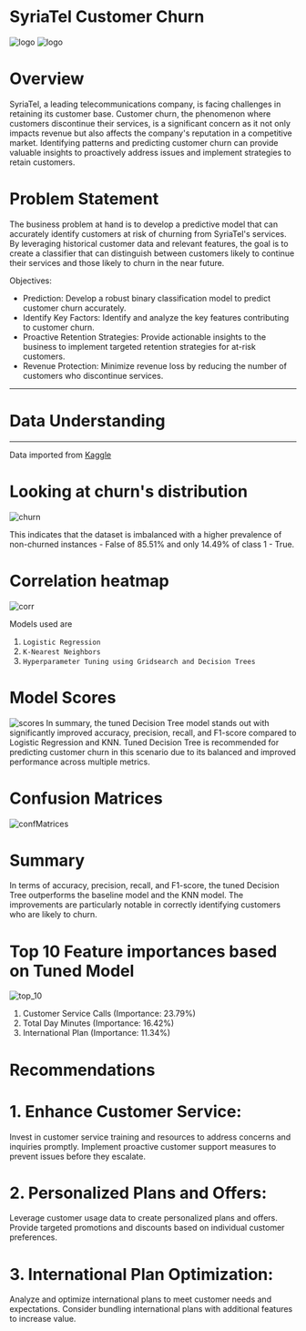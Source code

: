 # SyriaTel Customer Churn

![logo](images/syriatel_logo.png)
![logo](images/telekomunikace.png)

# Overview

SyriaTel, a leading telecommunications company, is facing challenges in retaining its customer base. Customer churn, the phenomenon where customers discontinue their services, is a significant concern as it not only impacts revenue but also affects the company's reputation in a competitive market. Identifying patterns and predicting customer churn can provide valuable insights to proactively address issues and implement strategies to retain customers.

# Problem Statement

The business problem at hand is to develop a predictive model that can accurately identify customers at risk of churning from SyriaTel's services. By leveraging historical customer data and relevant features, the goal is to create a classifier that can distinguish between customers likely to continue their services and those likely to churn in the near future.

Objectives:

* Prediction: Develop a robust binary classification model to predict customer churn accurately.
* Identify Key Factors: Identify and analyze the key features contributing to customer churn.
* Proactive Retention Strategies: Provide actionable insights to the business to implement targeted retention strategies for at-risk customers.
* Revenue Protection: Minimize revenue loss by reducing the number of customers who discontinue services.

***
# Data Understanding
***
Data imported from <a href="https://www.kaggle.com/datasets/becksddf/churn-in-telecoms-dataset/code">Kaggle</a>

# Looking at churn's distribution
![churn](images/churn_distribution.png)

This indicates that the dataset is imbalanced with a higher prevalence of non-churned instances - False of 85.51% and only 14.49% of class 1 - True.
 
 # Correlation heatmap
 ![corr](images/corr_heatmap.png)

Models used are
1. `Logistic Regression`
2. `K-Nearest Neighbors`
3. `Hyperparameter Tuning using Gridsearch and Decision Trees`

 # Model Scores
 ![scores](images/scores.png)
 In summary, the tuned Decision Tree model stands out with significantly improved accuracy, precision, recall, and F1-score compared to Logistic Regression and KNN. Tuned Decision Tree is recommended for predicting customer churn in this scenario due to its balanced and improved performance across multiple metrics.

 # Confusion Matrices
 ![confMatrices](images/confusion_matrix_all.png)

 # Summary
 In terms of accuracy, precision, recall, and F1-score, the tuned Decision Tree outperforms the baseline model and the KNN model. The improvements are particularly notable in correctly identifying customers who are likely to churn.

 # Top 10 Feature importances based on Tuned Model
 ![top_10](images/top_10_features.png)

 1. Customer Service Calls (Importance: 23.79%)
 2. Total Day Minutes (Importance: 16.42%)
 3. International Plan (Importance: 11.34%)

 # Recommendations

# 1. Enhance Customer Service:

Invest in customer service training and resources to address concerns and inquiries promptly.
Implement proactive customer support measures to prevent issues before they escalate.

# 2. Personalized Plans and Offers:

Leverage customer usage data to create personalized plans and offers.
Provide targeted promotions and discounts based on individual customer preferences.

# 3. International Plan Optimization:

Analyze and optimize international plans to meet customer needs and expectations.
Consider bundling international plans with additional features to increase value.